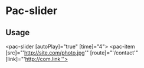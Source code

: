 # Pac-slider

## Usage
<pac-slider [autoPlay]="true" [time]="4">
    <pac-item [src]="'http://site.com/photo.jpg'" [route]="'/contact'" [link]="'http://com.link'"></pac-item>
</pac-slider>

